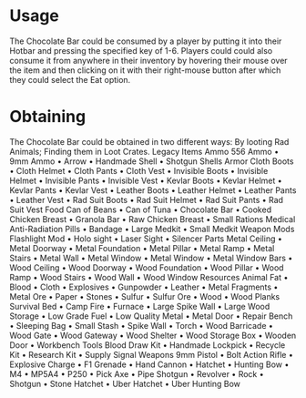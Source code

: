 # Usage

The Chocolate Bar could be consumed by a player by putting it into their Hotbar and pressing the specified key of 1-6. Players could could also consume it from anywhere in their inventory by hovering their mouse over the item and then clicking on it with their right-mouse button after which they could select the Eat option.
# Obtaining

The Chocolate Bar could be obtained in two different ways:
By looting Rad Animals;
Finding them in Loot Crates.
Legacy Items
Ammo
556 Ammo • 9mm Ammo • Arrow • Handmade Shell • Shotgun Shells
Armor
Cloth Boots • Cloth Helmet • Cloth Pants • Cloth Vest • Invisible Boots • Invisible Helmet • Invisible Pants • Invisible Vest • Kevlar Boots • Kevlar Helmet • Kevlar Pants • Kevlar Vest • Leather Boots • Leather Helmet • Leather Pants • Leather Vest • Rad Suit Boots • Rad Suit Helmet • Rad Suit Pants • Rad Suit Vest
Food
Can of Beans • Can of Tuna • Chocolate Bar • Cooked Chicken Breast • Granola Bar • Raw Chicken Breast • Small Rations
Medical
Anti-Radiation Pills • Bandage • Large Medkit • Small Medkit
Weapon Mods
Flashlight Mod • Holo sight • Laser Sight • Silencer
Parts
Metal Ceiling • Metal Doorway • Metal Foundation • Metal Pillar • Metal Ramp • Metal Stairs • Metal Wall • Metal Window • Metal Window • Metal Window Bars • Wood Ceiling • Wood Doorway • Wood Foundation • Wood Pillar • Wood Ramp • Wood Stairs • Wood Wall • Wood Window
Resources
Animal Fat • Blood • Cloth • Explosives • Gunpowder • Leather • Metal Fragments • Metal Ore • Paper • Stones • Sulfur • Sulfur Ore • Wood • Wood Planks
Survival
Bed • Camp Fire • Furnace • Large Spike Wall • Large Wood Storage • Low Grade Fuel • Low Quality Metal • Metal Door • Repair Bench • Sleeping Bag • Small Stash • Spike Wall • Torch • Wood Barricade • Wood Gate • Wood Gateway • Wood Shelter • Wood Storage Box • Wooden Door • Workbench
Tools
Blood Draw Kit • Handmade Lockpick • Recycle Kit • Research Kit • Supply Signal
Weapons
9mm Pistol • Bolt Action Rifle • Explosive Charge • F1 Grenade • Hand Cannon • Hatchet • Hunting Bow • M4 • MP5A4 • P250 • Pick Axe • Pipe Shotgun • Revolver • Rock • Shotgun • Stone Hatchet • Uber Hatchet • Uber Hunting Bow

